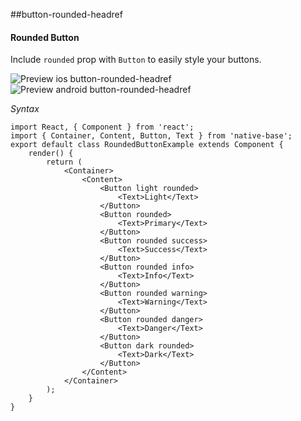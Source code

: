 ##button-rounded-headref
#### Rounded Button

Include <code>rounded</code> prop with <code>Button</code> to easily style your buttons.<br/>

![Preview ios button-rounded-headref](https://github.com/GeekyAnts/NativeBase-KitchenSink/raw/master/screenshots/ios/roundedButtons.png)
![Preview android button-rounded-headref](https://github.com/GeekyAnts/NativeBase-KitchenSink/raw/master/screenshots/android/roundedButtons.png)

*Syntax*

<pre class="line-numbers"><code class="language-jsx">import React, { Component } from 'react';
import { Container, Content, Button, Text } from 'native-base';
export default class RoundedButtonExample extends Component {
    render() {
        return (
            &lt;Container>
                &lt;Content>
                    &lt;Button light rounded>
                        &lt;Text>Light&lt;/Text>
                    &lt;/Button>
                    &lt;Button rounded>
                        &lt;Text>Primary&lt;/Text>
                    &lt;/Button>
                    &lt;Button rounded success>
                        &lt;Text>Success&lt;/Text>
                    &lt;/Button>
                    &lt;Button rounded info>
                        &lt;Text>Info&lt;/Text>
                    &lt;/Button>
                    &lt;Button rounded warning>
                        &lt;Text>Warning&lt;/Text>
                    &lt;/Button>
                    &lt;Button rounded danger>
                        &lt;Text>Danger&lt;/Text>
                    &lt;/Button>
                    &lt;Button dark rounded>
                        &lt;Text>Dark&lt;/Text>
                    &lt;/Button>
                &lt;/Content>
            &lt;/Container>
        );
    }
}</code></pre><br />
